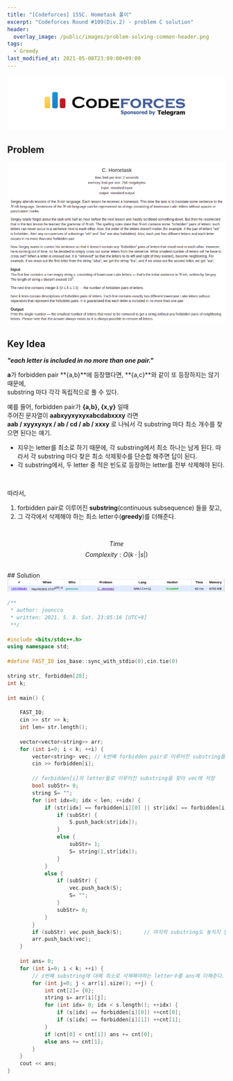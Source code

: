 ```yaml
---
title: "[Codeforces] 155C. Hometask 풀이"
excerpt: "Codeforces Round #109(Div.2) - problem C solution"
header:
  overlay_image: /public/images/problem-solving-common-header.png
tags:
  - Greedy
last_modified_at: 2021-05-08T23:09:00+09:00
---
```

<a href="https://codeforces.com/">
    <img src="/public/images/codeforces-logo.jpeg"/>
</a>

## Problem
<a href="http://codeforces.com/problemset/problem/155/C">
    <img src="/public/images/codeforces-155C.png"/>
</a>

<br/>

## Key Idea
<cite><b>"each letter is included in no more than one pair."</b></cite>

**a**가 forbidden pair **{a,b}**에 등장했다면, **{a,c}**와 같이 또 등장하지는 않기 때문에,  
substring 마다 각각 독립적으로 풀 수 있다.  

예를 들어, forbidden pair가 **{a,b}, {x,y}** 일때  
주어진 문자열이 **aabxyyxyxyxabcdabxxxy** 라면  
**aab / xyyxyxyx / ab / cd / ab / xxxy** 로 나눠서 각 substring 마다 최소 개수를 찾으면 된다는 얘기.

- 지우는 letter를 최소로 하기 때문에, 각 substring에서 최소 하나는 남게 된다. 따라서 각 substring 마다 찾은 최소 삭제횟수를 단순합 해주면 답이 된다.
- 각 substring에서, 두 letter 중 적은 빈도로 등장하는 letter를 전부 삭제해야 된다.

<br/>

따라서,  

1. <span class="bolster">forbidden pair</span>로 이루어진 **substring**(continuous subsequence) 들을 찾고,
2. 그 각각에서 삭제해야 하는 최소 letter수(**greedy**)를 더해준다.

<br/>

$$ Time $$ $$ Complexity: O( k \cdot \lvert s \rvert ) $$


<br/>
## Solution
<img src="/public/images/codeforces-155C-result.png"/>

```cpp
/**
 * author: jooncco
 * written: 2021. 5. 8. Sat. 23:05:16 [UTC+9]
 **/

#include <bits/stdc++.h>
using namespace std;

#define FAST_IO ios_base::sync_with_stdio(0),cin.tie(0)

string str, forbidden[20];
int k;

int main() {

    FAST_IO;
    cin >> str >> k;
    int len= str.length();

    vector<vector<string>> arr;
    for (int i=0; i < k; ++i) {
        vector<string> vec; // k번째 forbidden pair로 이루어진 substring들을 저장하는 array
        cin >> forbidden[i];
        
        // forbidden[i]의 letter들로 이루어진 substring을 찾아 vec에 저장
        bool subStr= 0;
        string S= "";
        for (int idx=0; idx < len; ++idx) {
            if (str[idx] == forbidden[i][0] || str[idx] == forbidden[i][1]) {
                if (subStr) {
                    S.push_back(str[idx]);
                }
                else {
                    subStr= 1;
                    S= string(1,str[idx]);
                }
            }
            else {
                if (subStr) {
                    vec.push_back(S);
                    S= "";
                }
                subStr= 0;
            }
        }
        if (subStr) vec.push_back(S);       // 마지막 substring도 놓치지 말자
        arr.push_back(vec);
    }

    int ans= 0;
    for (int i=0; i < k; ++i) {
        // i번째 substring에 대해 최소로 삭제해야하는 letter수를 ans에 더해준다.
        for (int j=0; j < arr[i].size(); ++j) {
            int cnt[2]= {0};
            string s= arr[i][j];
            for (int idx= 0; idx < s.length(); ++idx) {
                if (s[idx] == forbidden[i][0]) ++cnt[0];
                if (s[idx] == forbidden[i][1]) ++cnt[1];
            }
            if (cnt[0] < cnt[1]) ans += cnt[0];
            else ans += cnt[1];
        }
    }
    cout << ans;
}


```